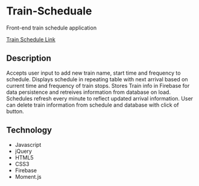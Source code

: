 # Train-Scheduale

Front-end train schedule application

[Train Schedule Link](https://farannavazi.github.io/Train-Schedule/ "Train-Schedule Link")

## Description
Accepts user input to add new train name, start time and frequency to schedule.  Displays schedule in repeating table with next arrival based on current time and frequency of train stops. Stores Train info in Firebase for data persistence and retreives information from database on load. Schedules refresh every minute to reflect updated arrival information. User can delete train information from schedule and database with click of button.

## Technology
+ Javascript
+ jQuery
+ HTML5
+ CSS3
+ Firebase
+ Moment.js
